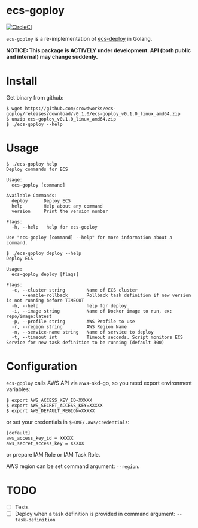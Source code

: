 # ecs-goploy
[![CircleCI](https://circleci.com/gh/crowdworks/ecs-goploy.svg?style=svg)](https://circleci.com/gh/crowdworks/ecs-goploy)

`ecs-goploy` is a re-implementation of [ecs-deploy](https://github.com/silinternational/ecs-deploy) in Golang.

__NOTICE: This package is ACTIVELY under development. API (both public and internal) may change suddenly.__

# Install

Get binary from github:

```
$ wget https://github.com/crowdworks/ecs-goploy/releases/download/v0.1.0/ecs-goploy_v0.1.0_linux_amd64.zip
$ unzip ecs-goploy_v0.1.0_linux_amd64.zip
$ ./ecs-goploy --help
```

# Usage

```
$ ./ecs-goploy help
Deploy commands for ECS

Usage:
  ecs-goploy [command]

Available Commands:
  deploy      Deploy ECS
  help        Help about any command
  version     Print the version number

Flags:
  -h, --help   help for ecs-goploy

Use "ecs-goploy [command] --help" for more information about a command.

$ ./ecs-goploy deploy --help
Deploy ECS

Usage:
  ecs-goploy deploy [flags]

Flags:
  -c, --cluster string        Name of ECS cluster
      --enable-rollback       Rollback task definition if new version is not running before TIMEOUT
  -h, --help                  help for deploy
  -i, --image string          Name of Docker image to run, ex: repo/image:latest
  -p, --profile string        AWS Profile to use
  -r, --region string         AWS Region Name
  -n, --service-name string   Name of service to deploy
  -t, --timeout int           Timeout seconds. Script monitors ECS Service for new task definition to be running (default 300)
```

# Configuration

`ecs-goploy` calls AWS API via aws-skd-go, so you need export environment variables:

```
$ export AWS_ACCESS_KEY_ID=XXXXX
$ export AWS_SECRET_ACCESS_KEY=XXXXX
$ export AWS_DEFAULT_REGION=XXXXX
```

or set your credentials in `$HOME/.aws/credentials`:

```
[default]
aws_access_key_id = XXXXX
aws_secret_access_key = XXXXX
```

or prepare IAM Role or IAM Task Role.

AWS region can be set command argument: `--region`.


# TODO
- [ ] Tests
- [ ] Deploy when a task definition is provided in command argument: `--task-definition`
